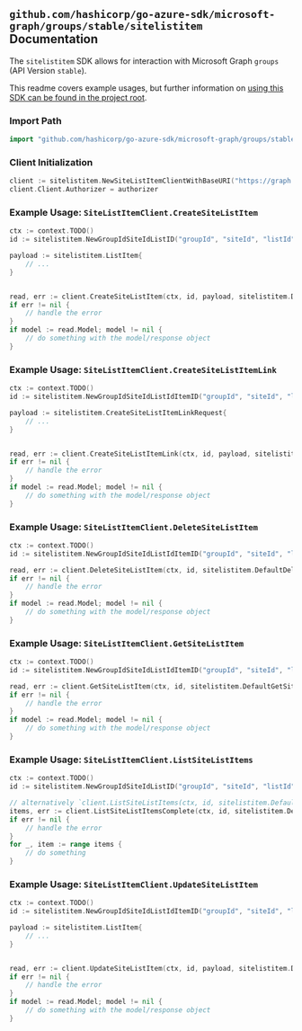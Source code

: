 
## `github.com/hashicorp/go-azure-sdk/microsoft-graph/groups/stable/sitelistitem` Documentation

The `sitelistitem` SDK allows for interaction with Microsoft Graph `groups` (API Version `stable`).

This readme covers example usages, but further information on [using this SDK can be found in the project root](https://github.com/hashicorp/go-azure-sdk/tree/main/docs).

### Import Path

```go
import "github.com/hashicorp/go-azure-sdk/microsoft-graph/groups/stable/sitelistitem"
```


### Client Initialization

```go
client := sitelistitem.NewSiteListItemClientWithBaseURI("https://graph.microsoft.com")
client.Client.Authorizer = authorizer
```


### Example Usage: `SiteListItemClient.CreateSiteListItem`

```go
ctx := context.TODO()
id := sitelistitem.NewGroupIdSiteIdListID("groupId", "siteId", "listId")

payload := sitelistitem.ListItem{
	// ...
}


read, err := client.CreateSiteListItem(ctx, id, payload, sitelistitem.DefaultCreateSiteListItemOperationOptions())
if err != nil {
	// handle the error
}
if model := read.Model; model != nil {
	// do something with the model/response object
}
```


### Example Usage: `SiteListItemClient.CreateSiteListItemLink`

```go
ctx := context.TODO()
id := sitelistitem.NewGroupIdSiteIdListIdItemID("groupId", "siteId", "listId", "listItemId")

payload := sitelistitem.CreateSiteListItemLinkRequest{
	// ...
}


read, err := client.CreateSiteListItemLink(ctx, id, payload, sitelistitem.DefaultCreateSiteListItemLinkOperationOptions())
if err != nil {
	// handle the error
}
if model := read.Model; model != nil {
	// do something with the model/response object
}
```


### Example Usage: `SiteListItemClient.DeleteSiteListItem`

```go
ctx := context.TODO()
id := sitelistitem.NewGroupIdSiteIdListIdItemID("groupId", "siteId", "listId", "listItemId")

read, err := client.DeleteSiteListItem(ctx, id, sitelistitem.DefaultDeleteSiteListItemOperationOptions())
if err != nil {
	// handle the error
}
if model := read.Model; model != nil {
	// do something with the model/response object
}
```


### Example Usage: `SiteListItemClient.GetSiteListItem`

```go
ctx := context.TODO()
id := sitelistitem.NewGroupIdSiteIdListIdItemID("groupId", "siteId", "listId", "listItemId")

read, err := client.GetSiteListItem(ctx, id, sitelistitem.DefaultGetSiteListItemOperationOptions())
if err != nil {
	// handle the error
}
if model := read.Model; model != nil {
	// do something with the model/response object
}
```


### Example Usage: `SiteListItemClient.ListSiteListItems`

```go
ctx := context.TODO()
id := sitelistitem.NewGroupIdSiteIdListID("groupId", "siteId", "listId")

// alternatively `client.ListSiteListItems(ctx, id, sitelistitem.DefaultListSiteListItemsOperationOptions())` can be used to do batched pagination
items, err := client.ListSiteListItemsComplete(ctx, id, sitelistitem.DefaultListSiteListItemsOperationOptions())
if err != nil {
	// handle the error
}
for _, item := range items {
	// do something
}
```


### Example Usage: `SiteListItemClient.UpdateSiteListItem`

```go
ctx := context.TODO()
id := sitelistitem.NewGroupIdSiteIdListIdItemID("groupId", "siteId", "listId", "listItemId")

payload := sitelistitem.ListItem{
	// ...
}


read, err := client.UpdateSiteListItem(ctx, id, payload, sitelistitem.DefaultUpdateSiteListItemOperationOptions())
if err != nil {
	// handle the error
}
if model := read.Model; model != nil {
	// do something with the model/response object
}
```
